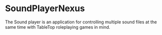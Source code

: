 # SoundPlayerNexus
The Sound player is an application for controlling multiple sound files at the same time with TableTop roleplaying games in mind.
